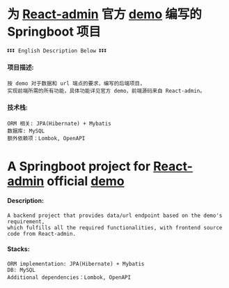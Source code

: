 # 为 [React-admin](https://marmelab.com/react-admin/) 官方 [demo](https://marmelab.com/react-admin-demo/) 编写的 Springboot 项目

    ⏬⏬⏬ English Description Below ⏬⏬⏬

#### 项目描述:

    按 demo 对于数据和 url 端点的要求，编写的后端项目，
    实现前端所需的所有功能，具体功能详见官方 demo，前端源码来自 React-admin。

#### 技术栈:

    ORM 相关: JPA(Hibernate) + Mybatis
    数据库: MySQL
    额外依赖项：Lombok, OpenAPI


# A Springboot project for [React-admin](https://marmelab.com/react-admin/) official [demo](https://marmelab.com/react-admin-demo/)

#### Description:

    A backend project that provides data/url endpoint based on the demo's requirement, 
    which fulfills all the required functionalities, with frontend source code from React-admin.

#### Stacks:

    ORM implementation: JPA(Hibernate) + Mybatis
    DB: MySQL
    Additional dependencies：Lombok, OpenAPI
